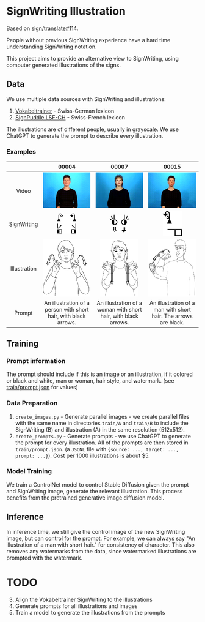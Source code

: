 # SignWriting Illustration

Based on [sign/translate#114](https://github.com/sign/translate/issues/114).

People without previous SignWriting experience have a hard time understanding SignWriting notation.

This project aims to provide an alternative view to SignWriting, using computer generated illustrations of the signs.

## Data

We use multiple data sources with SignWriting and illustrations:

1. [Vokabeltrainer](datasets/Vokabeltrainer/README.md) - Swiss-German lexicon
2. [SignPuddle LSF-CH](datasets/SignPuddle/README.md) - Swiss-French lexicon

The illustrations are of different people, usually in grayscale.
We use ChatGPT to generate the prompt to describe every illustration.

### Examples

|              |                                   00004                                    |                                   00007                                    |                                   00015                                    |
|:------------:|:--------------------------------------------------------------------------:|:--------------------------------------------------------------------------:|:--------------------------------------------------------------------------:|
|    Video     |  <img src="datasets/Vokabeltrainer/sw_examples/00004.gif" width="150px">   |  <img src="datasets/Vokabeltrainer/sw_examples/00007.gif" width="150px">   |  <img src="datasets/Vokabeltrainer/sw_examples/00015.gif" width="150px">   |
| SignWriting  |   <img src="datasets/Vokabeltrainer/sw_examples/00004.png" width="50px">   |   <img src="datasets/Vokabeltrainer/sw_examples/00007.png" width="50px">   |   <img src="datasets/Vokabeltrainer/sw_examples/00015.png" width="50px">   |
| Illustration | <img src="datasets/Vokabeltrainer/illustrations/00004.png" height="150px"> | <img src="datasets/Vokabeltrainer/illustrations/00007.png" height="150px"> | <img src="datasets/Vokabeltrainer/illustrations/00015.png" height="150px"> | 
|    Prompt    |      An illustration of a person with short hair, with black arrows.       |       An illustration of a woman with short hair, with black arrows.       |      An illustration of a man with short hair. The arrows are black.       |

## Training

### Prompt information

The prompt should include if this is an image or an illustration, if it colored or black and white, man
or woman, hair style, and watermark. (see [train/prompt.json](train/prompt.json) for values)

### Data Preparation

1. `create_images.py` - Generate parallel images - we create parallel files with the same name in directories
   `train/A` and `train/B` to include the SignWriting (B) and illustration (A) in the same resolution (512x512).
2. `create_prompts.py` - Generate prompts - we use ChatGPT to generate the prompt for every illustration.
   All of the prompts are then stored in `train/prompt.json`. (a `JSONL` file
   with `{source: ..., target: ..., prompt: ...}`).
   Cost per 1000 illustrations is about $5.

### Model Training

We train a ControlNet model to control Stable Diffusion given the prompt and SignWriting image, generate the relevant
illustration. This process benefits from the pretrained generative image diffusion model.


## Inference

In inference time, we still give the control image of the new SignWriting image, but can control for the prompt.
For example, we can always say "An illustration of a man with short hair." for consistency of character.
This also removes any watermarks from the data, since watermarked illustrations are prompted with the watermark.



# TODO

3. Align the Vokabeltrainer SignWriting to the illustrations
5. Generate prompts for all illustrations and images
6. Train a model to generate the illustrations from the prompts
